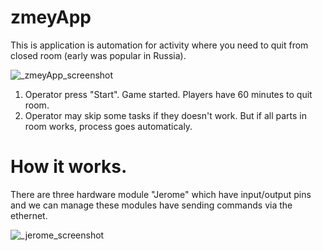 # zmeyApp
This is application is automation for activity where you need to quit from closed room (early was popular in Russia).

![_zmeyApp_screenshot](https://user-images.githubusercontent.com/17491403/148821980-44d3f256-710b-4141-8847-5a6b89df5fb4.jpg)

1. Operator press "Start". Game started. Players have 60 minutes to quit room.
2. Operator may skip some tasks if they doesn't work. But if all parts in room works, process goes automaticaly.
 
 
# How it works.
There are three hardware module "Jerome" which have input/output pins and we can manage these modules have sending commands via the ethernet.

![_jerome_screenshot](https://user-images.githubusercontent.com/17491403/148832436-19550200-27df-4551-ba79-d57fed446d79.jpg)
